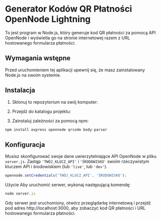 # Generator Kodów QR Płatności OpenNode Lightning

To jest program w Node.js, który generuje kod QR płatności za pomocą API OpenNode i wyświetla go na stronie internetowej razem z URL hostowanego formularza płatności.

## Wymagania wstępne

Przed uruchomieniem tej aplikacji upewnij się, że masz zainstalowany Node.js na swoim systemie.

## Instalacja

1. Sklonuj to repozytorium na swój komputer:

2. Przejdź do katalogu projektu:

3. Zainstaluj zależności za pomocą npm:
```javascript
npm install express opennode qrcode body-parser
```

## Konfiguracja

Musisz skonfigurować swoje dane uwierzytelniające API OpenNode w pliku `server.js`. Zastąp `'TWÓJ_KLUCZ_API'` i `'ŚRODOWISKO'` swoim rzeczywistym kluczem API i środowiskiem (lub `'live'`, lub `'dev'`).

```javascript
opennode.setCredentials('TWÓJ_KLUCZ_API', 'ŚRODOWISKO');
```

Użycie
Aby uruchomić serwer, wykonaj następującą komendę:
```javascript
node server.js
```
Gdy serwer jest uruchomiony, otwórz przeglądarkę internetową i przejdź pod adres http://localhost:3000, aby zobaczyć kod QR płatności i URL hostowanego formularza płatności.
